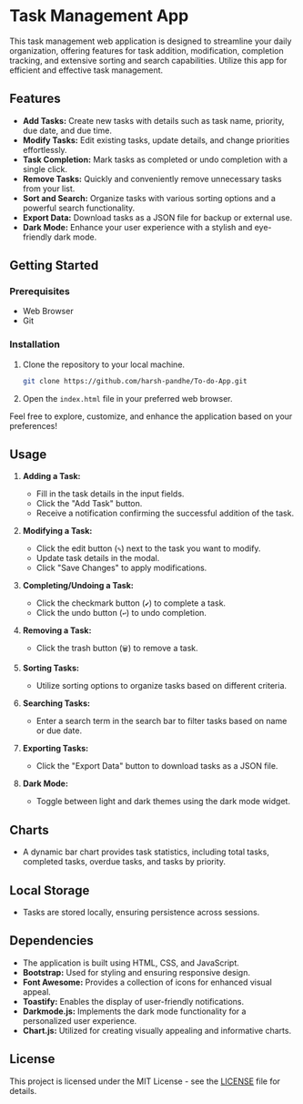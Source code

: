 # Task Management App

This task management web application is designed to streamline your daily organization, offering features for task addition, modification, completion tracking, and extensive sorting and search capabilities. Utilize this app for efficient and effective task management.

## Features

- **Add Tasks:** Create new tasks with details such as task name, priority, due date, and due time.
- **Modify Tasks:** Edit existing tasks, update details, and change priorities effortlessly.
- **Task Completion:** Mark tasks as completed or undo completion with a single click.
- **Remove Tasks:** Quickly and conveniently remove unnecessary tasks from your list.
- **Sort and Search:** Organize tasks with various sorting options and a powerful search functionality.
- **Export Data:** Download tasks as a JSON file for backup or external use.
- **Dark Mode:** Enhance your user experience with a stylish and eye-friendly dark mode.

## Getting Started

### Prerequisites

- Web Browser
- Git

### Installation

1. Clone the repository to your local machine.

   ```bash
   git clone https://github.com/harsh-pandhe/To-do-App.git
   ```

2. Open the `index.html` file in your preferred web browser.

Feel free to explore, customize, and enhance the application based on your preferences!

## Usage

1. **Adding a Task:**
   - Fill in the task details in the input fields.
   - Click the "Add Task" button.
   - Receive a notification confirming the successful addition of the task.

2. **Modifying a Task:**
   - Click the edit button (`✎`) next to the task you want to modify.
   - Update task details in the modal.
   - Click "Save Changes" to apply modifications.

3. **Completing/Undoing a Task:**
   - Click the checkmark button (`✔`) to complete a task.
   - Click the undo button (`↩`) to undo completion.

4. **Removing a Task:**
   - Click the trash button (`🗑`) to remove a task.

5. **Sorting Tasks:**
   - Utilize sorting options to organize tasks based on different criteria.

6. **Searching Tasks:**
   - Enter a search term in the search bar to filter tasks based on name or due date.

7. **Exporting Tasks:**
   - Click the "Export Data" button to download tasks as a JSON file.

8. **Dark Mode:**
   - Toggle between light and dark themes using the dark mode widget.

## Charts

- A dynamic bar chart provides task statistics, including total tasks, completed tasks, overdue tasks, and tasks by priority.

## Local Storage

- Tasks are stored locally, ensuring persistence across sessions.

## Dependencies

- The application is built using HTML, CSS, and JavaScript.
- **Bootstrap:** Used for styling and ensuring responsive design.
- **Font Awesome:** Provides a collection of icons for enhanced visual appeal.
- **Toastify:** Enables the display of user-friendly notifications.
- **Darkmode.js:** Implements the dark mode functionality for a personalized user experience.
- **Chart.js:** Utilized for creating visually appealing and informative charts.

## License

This project is licensed under the MIT License - see the [LICENSE](LICENSE) file for details.
